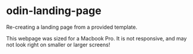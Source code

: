 # odin-landing-page
Re-creating a landing page from a provided template.

This webpage was sized for a Macbook Pro. It is not responsive, and may not look right on smaller or larger screens!
